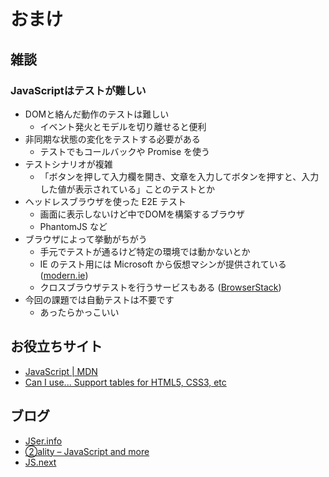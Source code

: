 おまけ
================================================================

雑談
----------------------------------------------------------------

### JavaScriptはテストが難しい

- DOMと絡んだ動作のテストは難しい
  - イベント発火とモデルを切り離せると便利  
- 非同期な状態の変化をテストする必要がある
  - テストでもコールバックや Promise を使う
- テストシナリオが複雑
  - 「ボタンを押して入力欄を開き、文章を入力してボタンを押すと、入力した値が表示されている」ことのテストとか
- ヘッドレスブラウザを使った E2E テスト
  - 画面に表示しないけど中でDOMを構築するブラウザ
  - PhantomJS など
- ブラウザによって挙動がちがう
  - 手元でテストが通るけど特定の環境では動かないとか
  - IE のテスト用には Microsoft から仮想マシンが提供されている ([modern.ie](https://www.modern.ie/ja-jp))
  - クロスブラウザテストを行うサービスもある ([BrowserStack](https://www.browserstack.com/))
- 今回の課題では自動テストは不要です
  - あったらかっこいい


お役立ちサイト
----------------------------------------------------------------

* [JavaScript | MDN](https://developer.mozilla.org/ja/docs/Web/JavaScript)
* [Can I use... Support tables for HTML5, CSS3, etc](http://caniuse.com/)


ブログ
----------------------------------------------------------------
* [JSer.info](http://jser.info/)
* [②ality – JavaScript and more](http://www.2ality.com/)
* [JS.next](http://js-next.hatenablog.com/)
